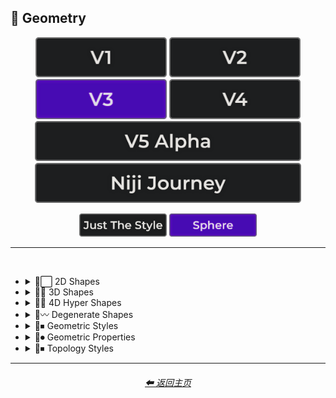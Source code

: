 <h2>💠 Geometry</h2>

<div align="center">

[<img src="/Images/Repo_Parts/Buttons/Version_Buttons/button_version_V1_inactive.webp?raw=true" alt="MidJourney V1" height="64" />](/Pages/MJ_V1/Style_Pages/Sphere/Geometry.md)
[<img src="/Images/Repo_Parts/Buttons/Version_Buttons/button_version_V2_inactive.webp?raw=true" alt="MidJourney V2" height="64" />](/Pages/MJ_V2/Style_Pages/Sphere/Geometry.md)
[<img src="/Images/Repo_Parts/Buttons/Version_Buttons/button_version_V3_active.webp?raw=true" alt="MidJourney V3" height="64" />](/Pages/MJ_V3/Style_Pages/Sphere/Geometry.md)
[<img src="/Images/Repo_Parts/Buttons/Version_Buttons/button_version_V4_inactive.webp?raw=true" alt="MidJourney V4" height="64" />](/Pages/MJ_V4/Style_Pages/Just_The_Style/Geometry.md)
<br>
[<img src="/Images/Repo_Parts/Buttons/Version_Buttons/button_version_V5_Alpha_inactive_half.webp?raw=true" alt="MidJourney V5" height="64" />](/Pages/MJ_V5/Style_Pages/Just_The_Style/Geometry.md)
[<img src="/Images/Repo_Parts/Buttons/Version_Buttons/button_version_niji_inactive_half.webp?raw=true" alt="Niji Journey" height="64" />](/Pages/Niji_Journey/Style_Pages/Geometry.md)

[<img src="/Images/Repo_Parts/Buttons/Image_Type_Buttons/button_just_the_style_inactive.webp?raw=true" alt="Just The Style" width="140.5" />](/Pages/MJ_V3/Style_Pages/Just_The_Style/Geometry.md)
[<img src="/Images/Repo_Parts/Buttons/Image_Type_Buttons/button_sphere_active.webp?raw=true" alt="Sphere" width="140.5" />](/Pages/MJ_V3/Style_Pages/Sphere/Geometry.md)

</div>

<hr>
<br>


- <details><summary>💠⬜ 2D Shapes</summary><p><div align="center">

	| 2D Shape |
	| :-: |
	| <img src="/Images/MJ_V3/MidJourney_Styles_(sphere)/Wave_13/sphere_2D_Shape.webp?raw=true" width="256" /> |
	
	<br>

	| Point | Dot |
	| :-: | :-: |
	| <img src="/Images/MJ_V3/MidJourney_Styles_(sphere)/sphere_Point.webp?raw=true" width="256" /> | <img src="/Images/MJ_V3/MidJourney_Styles_(sphere)/sphere_Dot.webp?raw=true" width="256" /> |
	
	<br>
	
	| Line |
	| :-: |
	| <img src="/Images/MJ_V3/MidJourney_Styles_(sphere)/sphere_Line.webp?raw=true" width="256" /> |
	
	<br>
	
	| Triangle | Chevron |
	| :-: | :-: |
	| <img src="/Images/MJ_V3/MidJourney_Styles_(sphere)/sphere_Triangle.webp?raw=true" width="256" /> | <img src="/Images/MJ_V3/MidJourney_Styles_(sphere)/sphere_Chevron.webp?raw=true" width="256" /> |

	<br>

	| Square | Pentagon |
	| :-: | :-: |
	| <img src="/Images/MJ_V3/MidJourney_Styles_(sphere)/sphere_Square.webp?raw=true" width="256" /> | <img src="/Images/MJ_V3/MidJourney_Styles_(sphere)/sphere_Pentagon.webp?raw=true" width="256" /> |
	
	<br>
	
	| Hexagon | Hexagonal | Heptagon |
	| :-: | :-: | :-: |
	| <img src="/Images/MJ_V3/MidJourney_Styles_(sphere)/sphere_Hexagon.webp?raw=true" width="256" /> | <img src="/Images/MJ_V3/MidJourney_Styles_(sphere)/sphere_Hexagonal.webp?raw=true" width="256" /> | <img src="/Images/MJ_V3/MidJourney_Styles_(sphere)/sphere_Heptagon.webp?raw=true" width="256" /> |

	<br>
	
	| Octagon | Nonagon | Decagon |
	| :-: | :-: | :-: |
	| <img src="/Images/MJ_V3/MidJourney_Styles_(sphere)/sphere_Octagon.webp?raw=true" width="256" /> | <img src="/Images/MJ_V3/MidJourney_Styles_(sphere)/sphere_Nonagon.webp?raw=true" width="256" /> | <img src="/Images/MJ_V3/MidJourney_Styles_(sphere)/sphere_Decagon.webp?raw=true" width="256" /> |
	
	<br>
	
	| Rectangle | Rectangular | Parallelogram |
	| :-: | :-: | :-: |
	| <img src="/Images/MJ_V3/MidJourney_Styles_(sphere)/sphere_Rectangle.webp?raw=true" width="256" /> | <img src="/Images/MJ_V3/MidJourney_Styles_(sphere)/sphere_Rectangular.webp?raw=true" width="256" /> | <img src="/Images/MJ_V3/MidJourney_Styles_(sphere)/sphere_Parallelogram.webp?raw=true" width="256" /> |
	
	<br>
	
	| Rhombus | Star | Heart |
	| :-: | :-: | :-: |
	| <img src="/Images/MJ_V3/MidJourney_Styles_(sphere)/sphere_Rhombus.webp?raw=true" width="256" /> | <img src="/Images/MJ_V3/MidJourney_Styles_(sphere)/sphere_Star.webp?raw=true" width="256" /> | <img src="/Images/MJ_V3/MidJourney_Styles_(sphere)/sphere_Heart.webp?raw=true" width="256" /> |

	<br>
	
	| Spirangle |
	| :-: |
	| <img src="/Images/MJ_V3/MidJourney_Styles_(sphere)/sphere_Spirangle.webp?raw=true" width="256" /> |

  </div></p></details>


- <details><summary>💠🧊 3D Shapes</summary><p><div align="center">

	| 3D Shape | Orb |
	| :-: | :-: |
	| <img src="/Images/MJ_V3/MidJourney_Styles_(sphere)/Wave_13/sphere_3D_Shape.webp?raw=true" width="256" /> | <img src="/Images/MJ_V3/MidJourney_Styles_(sphere)/Wave_13/sphere_Orb.webp?raw=true" width="256" /> |
	
	<br>

	| Cube | Cuboid |
	| :-: | :-: |
	| <img src="/Images/MJ_V3/MidJourney_Styles_(sphere)/sphere_Cube.webp?raw=true" width="256" /> | <img src="/Images/MJ_V3/MidJourney_Styles_(sphere)/sphere_Cuboid.webp?raw=true" width="256" /> |
	
	<br>
	
	| Sphere | Cylinder | Torus |
	| :-: | :-: | :-: |
	| <img src="/Images/MJ_V3/MidJourney_Styles_(sphere)/sphere_Sphere.webp?raw=true" width="256" /> | <img src="/Images/MJ_V3/MidJourney_Styles_(sphere)/sphere_Cylinder.webp?raw=true" width="256" /> | <img src="/Images/MJ_V3/MidJourney_Styles_(sphere)/sphere_Torus.webp?raw=true" width="256" /> |
	
	<br>
	
	| Pyramid | Cone |
	| :-: | :-: |
	| <img src="/Images/MJ_V3/MidJourney_Styles_(sphere)/sphere_Pyramid.webp?raw=true" width="256" /> | <img src="/Images/MJ_V3/MidJourney_Styles_(sphere)/sphere_Cone.webp?raw=true" width="256" /> |
	
	<br>
	
	| Rectangular Prism | Star Prism | Wedge |
	| :-: | :-: | :-: |
	| <img src="/Images/MJ_V3/MidJourney_Styles_(sphere)/sphere_Rectangular_Prism.webp?raw=true" width="256" /> | <img src="/Images/MJ_V3/MidJourney_Styles_(sphere)/sphere_Star_Prism.webp?raw=true" width="256" /> | <img src="/Images/MJ_V3/MidJourney_Styles_(sphere)/sphere_Wedge.webp?raw=true" width="256" /> |

	<br>
	
	| Zonohedron | Tetrahedron | Octahedron |
	| :-: | :-: | :-: |
	| <img src="/Images/MJ_V3/MidJourney_Styles_(sphere)/sphere_Zonohedron.webp?raw=true" width="256" /> | <img src="/Images/MJ_V3/MidJourney_Styles_(sphere)/sphere_Tetrahedron.webp?raw=true" width="256" /> | <img src="/Images/MJ_V3/MidJourney_Styles_(sphere)/sphere_Octahedron.webp?raw=true" width="256" /> |

	<br>
	
	| Dodecahedron | Icosahedron | Kepler–Poinsot Polyhedra |
	| :-: | :-: | :-: |
	| <img src="/Images/MJ_V3/MidJourney_Styles_(sphere)/sphere_Dodecahedron.webp?raw=true" width="256" /> | <img src="/Images/MJ_V3/MidJourney_Styles_(sphere)/sphere_Icosahedron.webp?raw=true" width="256" /> | <img src="/Images/MJ_V3/MidJourney_Styles_(sphere)/sphere_KeplerPoinsot_Polyhedra.webp?raw=true" width="256" /> |
	
	<br>
	
	| Cuboctahedron | Rhombicuboctahedron | Icosidodecahedron |
	| :-: | :-: | :-: |
	| <img src="/Images/MJ_V3/MidJourney_Styles_(sphere)/sphere_Cuboctahedron.webp?raw=true" width="256" /> | <img src="/Images/MJ_V3/MidJourney_Styles_(sphere)/sphere_Rhombicuboctahedron.webp?raw=true" width="256" /> | <img src="/Images/MJ_V3/MidJourney_Styles_(sphere)/sphere_Icosidodecahedron.webp?raw=true" width="256" /> |

	<br>
	
	| Rhombicosidodecahedron | Trapezohedron |
	| :-: | :-: |
	| <img src="/Images/MJ_V3/MidJourney_Styles_(sphere)/sphere_Rhombicosidodecahedron.webp?raw=true" width="256" /> | <img src="/Images/MJ_V3/MidJourney_Styles_(sphere)/sphere_Trapezohedron.webp?raw=true" width="256" /> |
	
	<br>
	
	| Bezier Surface |
	| :-: |
	| <img src="/Images/MJ_V3/MidJourney_Styles_(sphere)/sphere_Bezier_Surface.webp?raw=true" width="256" /> |
	
	<br>

	| Cupola | Anticupola | Hypercupolae |
	| :-: | :-: | :-: |
	| <img src="/Images/MJ_V3/MidJourney_Styles_(sphere)/sphere_Cupola.webp?raw=true" width="256" /> | <img src="/Images/MJ_V3/MidJourney_Styles_(sphere)/sphere_Anticupola.webp?raw=true" width="256" /> | <img src="/Images/MJ_V3/MidJourney_Styles_(sphere)/sphere_Hypercupolae.webp?raw=true" width="256" /> |

	<br>
	
	| Bicupola | Frustum | Bifrustum |
	| :-: | :-: | :-: |
	| <img src="/Images/MJ_V3/MidJourney_Styles_(sphere)/sphere_Bicupola.webp?raw=true" width="256" /> | <img src="/Images/MJ_V3/MidJourney_Styles_(sphere)/sphere_Frustum.webp?raw=true" width="256" /> | <img src="/Images/MJ_V3/MidJourney_Styles_(sphere)/sphere_Bifrustum.webp?raw=true" width="256" /> |
	
	<br>
	
	| Rotunda | Birotunda | Prismatoid |
	| :-: | :-: | :-: |
	| <img src="/Images/MJ_V3/MidJourney_Styles_(sphere)/sphere_Rotunda.webp?raw=true" width="256" /> | <img src="/Images/MJ_V3/MidJourney_Styles_(sphere)/sphere_Birotunda.webp?raw=true" width="256" /> | <img src="/Images/MJ_V3/MidJourney_Styles_(sphere)/sphere_Prismatoid.webp?raw=true" width="256" /> |
	
	<br>
	
	| Scutoid | Bipyramid | Star Bipyramid |
	| :-: | :-: | :-: |
	| <img src="/Images/MJ_V3/MidJourney_Styles_(sphere)/sphere_Scutoid.webp?raw=true" width="256" /> | <img src="/Images/MJ_V3/MidJourney_Styles_(sphere)/sphere_Bipyramid.webp?raw=true" width="256" /> | <img src="/Images/MJ_V3/MidJourney_Styles_(sphere)/sphere_Star_Bipyramid.webp?raw=true" width="256" /> |

	<br>
	
	| Antiprism | Anti-Prism |
	| :-: | :-: |
	| <img src="/Images/MJ_V3/MidJourney_Styles_(sphere)/sphere_Antiprism.webp?raw=true" width="256" /> | <img src="/Images/MJ_V3/MidJourney_Styles_(sphere)/sphere_Anti-Prism.webp?raw=true" width="256" /> |
	
	<br>
	
	| Trapezohedra | Star Trapezohedron | Spherical Polyhedron |
	| :-: | :-: | :-: |
	| <img src="/Images/MJ_V3/MidJourney_Styles_(sphere)/sphere_Trapezohedra.webp?raw=true" width="256" /> | <img src="/Images/MJ_V3/MidJourney_Styles_(sphere)/sphere_Star_Trapezohedron.webp?raw=true" width="256" /> | <img src="/Images/MJ_V3/MidJourney_Styles_(sphere)/sphere_Spherical_polyhedron.webp?raw=true" width="256" /> |
	
	<br>
	
	| Mobius Strip | Hexaflexagon | Miura Fold |
	| :-: | :-: | :-: |
	| <img src="/Images/MJ_V3/MidJourney_Styles_(sphere)/sphere_Mobius_strip.webp?raw=true" width="256" /> | <img src="/Images/MJ_V3/MidJourney_Styles_(sphere)/sphere_Hexaflexagon.webp?raw=true" width="256" /> | <img src="/Images/MJ_V3/MidJourney_Styles_(sphere)/sphere_Miura_fold.webp?raw=true" width="256" /> |

  </div></p></details>


- <details><summary>💠🔲 4D Hyper Shapes</summary><p><div align="center">

	| 4D Shape | Hyper Shape | 4D Hyper Shape |
	| :-: | :-: | :-: |
	| <img src="/Images/MJ_V3/MidJourney_Styles_(sphere)/Wave_13/sphere_4D_Shape.webp?raw=true" width="256" /> | <img src="/Images/MJ_V3/MidJourney_Styles_(sphere)/Wave_13/sphere_Hyper_Shape.webp?raw=true" width="256" /> | <img src="/Images/MJ_V3/MidJourney_Styles_(sphere)/Wave_13/sphere_4D_Hyper_Shape.webp?raw=true" width="256" /> |
	
	<br>

	| Hyperplane | Hypersurface |
	| :-: | :-: |
	| <img src="/Images/MJ_V3/MidJourney_Styles_(sphere)/Wave_9/sphere_Hyperplane.webp?raw=true" width="256" /> | <img src="/Images/MJ_V3/MidJourney_Styles_(sphere)/Wave_9/sphere_Hypersurface.webp?raw=true" width="256" /> |

	<br>

	| Hypercube | Tesseract | Hyperprism |
	| :-: | :-: | :-: |
	| <img src="/Images/MJ_V3/MidJourney_Styles_(sphere)/sphere_Hypercube.webp?raw=true" width="256" /> | <img src="/Images/MJ_V3/MidJourney_Styles_(sphere)/Wave_9/sphere_Tesseract.webp?raw=true" width="256" /> | <img src="/Images/MJ_V3/MidJourney_Styles_(sphere)/sphere_Hyperprism.webp?raw=true" width="256" /> |
	
	<br>
	
	| Hypersphere | Hypercylinder | Hypertorus |
	| :-: | :-: | :-: |
	| <img src="/Images/MJ_V3/MidJourney_Styles_(sphere)/sphere_Hypersphere.webp?raw=true" width="256" /> | <img src="/Images/MJ_V3/MidJourney_Styles_(sphere)/sphere_Hypercylinder.webp?raw=true" width="256" /> | <img src="/Images/MJ_V3/MidJourney_Styles_(sphere)/sphere_Hypertorus.webp?raw=true" width="256" /> |
	
	<br>
	
	| Hyperpyramid | Hypercone | Klein Bottle |
	| :-: | :-: | :-: |
	| <img src="/Images/MJ_V3/MidJourney_Styles_(sphere)/sphere_Hyperpyramid.webp?raw=true" width="256" /> | <img src="/Images/MJ_V3/MidJourney_Styles_(sphere)/sphere_Hypercone.webp?raw=true" width="256" /> | <img src="/Images/MJ_V3/MidJourney_Styles_(sphere)/sphere_Klein_bottle.webp?raw=true" width="256" /> |
	
	<br>
	
	| Hyperzonohedron | Hypertetrahedron | Hyperoctahedron |
	| :-: | :-: | :-: |
	| <img src="/Images/MJ_V3/MidJourney_Styles_(sphere)/sphere_Hyperzonohedron.webp?raw=true" width="256" /> | <img src="/Images/MJ_V3/MidJourney_Styles_(sphere)/sphere_Hypertetrahedron.webp?raw=true" width="256" /> | <img src="/Images/MJ_V3/MidJourney_Styles_(sphere)/sphere_Hyperoctahedron.webp?raw=true" width="256" /> |

	<br>
	
	| Hyperdodecahedron | Hypericosahedron | Flexible Polyhedron |
	| :-: | :-: | :-: |
	| <img src="/Images/MJ_V3/MidJourney_Styles_(sphere)/sphere_Hyperdodecahedron.webp?raw=true" width="256" /> | <img src="/Images/MJ_V3/MidJourney_Styles_(sphere)/sphere_Hypericosahedron.webp?raw=true" width="256" /> | <img src="/Images/MJ_V3/MidJourney_Styles_(sphere)/sphere_Flexible_Polyhedron.webp?raw=true" width="256" /> |

  </div></p></details>


- <details><summary>💠〰 Degenerate Shapes</summary><p><div align="center">

	| Monogon | Digon |
	| :-: | :-: |
	| <img src="/Images/MJ_V3/MidJourney_Styles_(sphere)/sphere_Monogon.webp?raw=true" width="256" /> | <img src="/Images/MJ_V3/MidJourney_Styles_(sphere)/sphere_Digon.webp?raw=true" width="256" /> |

  </div></p></details>


- <details><summary>💠⏹ Geometric Styles</summary><p><div align="center">

	| Geometry | Geometric | Islamic Geometric Patterns |
	| :-: | :-: | :-: |
	| <img src="/Images/MJ_V3/MidJourney_Styles_(sphere)/Wave_13/sphere_Geometry.webp?raw=true" width="256" /> | <img src="/Images/MJ_V3/MidJourney_Styles_(sphere)/sphere_Geometric.webp?raw=true" width="256" /> | <img src="/Images/MJ_V3/MidJourney_Styles_(sphere)/Wave_14/sphere_Islamic_Geometric_Patterns.webp?raw=true" width="256" /> |
	
	<br>
	
	| Poly | Polygon | Polygonal |
	| :-: | :-: | :-: |
	| <img src="/Images/MJ_V3/MidJourney_Styles_(sphere)/sphere_Poly.webp?raw=true" width="256" /> | <img src="/Images/MJ_V3/MidJourney_Styles_(sphere)/sphere_Polygon.webp?raw=true" width="256" /> | <img src="/Images/MJ_V3/MidJourney_Styles_(sphere)/sphere_Polygonal.webp?raw=true" width="256" /> |
	
	<br>
	
	| Polyhedron | Polyhedral |
	| :-: | :-: |
	| <img src="/Images/MJ_V3/MidJourney_Styles_(sphere)/sphere_Polyhedron.webp?raw=true" width="256" /> | <img src="/Images/MJ_V3/MidJourney_Styles_(sphere)/sphere_Polyhedral.webp?raw=true" width="256" /> |
	
	<br>
	
	| Platonic Solids | Archimedean Solids | Catalan Solids |
	| :-: | :-: | :-: |
	| <img src="/Images/MJ_V3/MidJourney_Styles_(sphere)/sphere_Platonic_Solids.webp?raw=true" width="256" /> | <img src="/Images/MJ_V3/MidJourney_Styles_(sphere)/sphere_Archimedean_Solids.webp?raw=true" width="256" /> | <img src="/Images/MJ_V3/MidJourney_Styles_(sphere)/sphere_Catalan_solids.webp?raw=true" width="256" /> |
	
	<br>
	
	| Manifold | Multifold |
	| :-: | :-: |
	| <img src="/Images/MJ_V3/MidJourney_Styles_(sphere)/sphere_Manifold.webp?raw=true" width="256" /> | <img src="/Images/MJ_V3/MidJourney_Styles_(sphere)/sphere_Multifold.webp?raw=true" width="256" /> |
	
	<br>
	
	| Maniform | Multiform |
	| :-: | :-: |
	| <img src="/Images/MJ_V3/MidJourney_Styles_(sphere)/sphere_Maniform.webp?raw=true" width="256" /> | <img src="/Images/MJ_V3/MidJourney_Styles_(sphere)/sphere_Multiform.webp?raw=true" width="256" /> |

	<br>

	| Non-Euclidian |
	| :-: |
	| <img src="/Images/MJ_V3/MidJourney_Styles_(sphere)/sphere_Non-Euclidian.webp?raw=true" width="256" /> |

	<br>
	
	| Form-Constant |
	| :-: |
	| <img src="/Images/MJ_V3/MidJourney_Styles_(sphere)/sphere_Form-Constant.webp?raw=true" width="256" /> |

  </div></p></details>


- <details><summary>💠⏺ Geometric Properties</summary><p><div align="center">

	| Vertex | Edge | Surface |
	| :-: | :-: | :-: |
	| <img src="/Images/MJ_V3/MidJourney_Styles_(sphere)/sphere_Vertex.webp?raw=true" width="256" /> | <img src="/Images/MJ_V3/MidJourney_Styles_(sphere)/sphere_Edge.webp?raw=true" width="256" /> | <img src="/Images/MJ_V3/MidJourney_Styles_(sphere)/sphere_Surface.webp?raw=true" width="256" /> |
	
	<br>
	
	| Interior | Exterior | Anterior |
	| :-: | :-: | :-: |
	| <img src="/Images/MJ_V3/MidJourney_Styles_(sphere)/sphere_Interior.webp?raw=true" width="256" /> | <img src="/Images/MJ_V3/MidJourney_Styles_(sphere)/sphere_Exterior.webp?raw=true" width="256" /> | <img src="/Images/MJ_V3/MidJourney_Styles_(sphere)/Wave_9/sphere_Anterior.webp?raw=true" width="256" /> |
	
	<br>
	
	| Convex | Concave |
	| :-: | :-: |
	| <img src="/Images/MJ_V3/MidJourney_Styles_(sphere)/sphere_Convex.webp?raw=true" width="256" /> | <img src="/Images/MJ_V3/MidJourney_Styles_(sphere)/sphere_Concave.webp?raw=true" width="256" /> |
	
	<br>

	| Convex Hull |
	| :-: |
	| <img src="/Images/MJ_V3/MidJourney_Styles_(sphere)/sphere_Convex_Hull.webp?raw=true" width="256" /> |
	
	<br>

	| Symmetry | Symmetric | Asymmetric |
	| :-: | :-: | :-: |
	| <img src="/Images/MJ_V3/MidJourney_Styles_(sphere)/Wave_9/sphere_Symmetry.webp?raw=true" width="256" /> | <img src="/Images/MJ_V3/MidJourney_Styles_(sphere)/Wave_9/sphere_Symmetric.webp?raw=true" width="256" /> | <img src="/Images/MJ_V3/MidJourney_Styles_(sphere)/Wave_9/sphere_Asymmetric.webp?raw=true" width="256" /> |

	<br>

	| Equiangular | Equilateral | Cyclic |
	| :-: | :-: | :-: |
	| <img src="/Images/MJ_V3/MidJourney_Styles_(sphere)/sphere_Equiangular.webp?raw=true" width="256" /> | <img src="/Images/MJ_V3/MidJourney_Styles_(sphere)/sphere_Equilateral.webp?raw=true" width="256" /> | <img src="/Images/MJ_V3/MidJourney_Styles_(sphere)/sphere_Cyclic.webp?raw=true" width="256" /> |

	| Tangential | Rectilinear | Traverse |
	| :-: | :-: | :-: |
	| <img src="/Images/MJ_V3/MidJourney_Styles_(sphere)/sphere_Tangential.webp?raw=true" width="256" /> | <img src="/Images/MJ_V3/MidJourney_Styles_(sphere)/sphere_Rectilinear.webp?raw=true" width="256" /> | <img src="/Images/MJ_V3/MidJourney_Styles_(sphere)/sphere_Traverse.webp?raw=true" width="256" /> |
	
	<br>
	
	| Quasi | Quasi-Regular |
	| :-: | :-: |
	| <img src="/Images/MJ_V3/MidJourney_Styles_(sphere)/sphere_Quasi.webp?raw=true" width="256" /> | <img src="/Images/MJ_V3/MidJourney_Styles_(sphere)/sphere_Quasi-Regular.webp?raw=true" width="256" /> |
	
	<br>
	
	| Isogonal | Isotoxal | Isohedral |
	| :-: | :-: | :-: |
	| <img src="/Images/MJ_V3/MidJourney_Styles_(sphere)/sphere_Isogonal.webp?raw=true" width="256" /> | <img src="/Images/MJ_V3/MidJourney_Styles_(sphere)/sphere_Isotoxal.webp?raw=true" width="256" /> | <img src="/Images/MJ_V3/MidJourney_Styles_(sphere)/sphere_Isohedral.webp?raw=true" width="256" /> |

	<br>
	
	| Stellation | Ehrhart Polynomial | Ideal Polyhedron |
	| :-: | :-: | :-: |
	| <img src="/Images/MJ_V3/MidJourney_Styles_(sphere)/sphere_Stellation.webp?raw=true" width="256" /> | <img src="/Images/MJ_V3/MidJourney_Styles_(sphere)/sphere_Ehrhart_Polynomial.webp?raw=true" width="256" /> | <img src="/Images/MJ_V3/MidJourney_Styles_(sphere)/sphere_Ideal_Polyhedron.webp?raw=true" width="256" /> |
	
	<br>
	
	| Polytope |
	| :-: |
	| <img src="/Images/MJ_V3/MidJourney_Styles_(sphere)/sphere_Polytope.webp?raw=true" width="256" /> |

  </div></p></details>


- <details><summary>💠⏹ Topology Styles</summary><p><div align="center">

	| Topology | Topological |
	| :-: | :-: |
	| <img src="/Images/MJ_V3/MidJourney_Styles_(sphere)/Wave_9/sphere_Topology.webp?raw=true" width="256" /> | <img src="/Images/MJ_V3/MidJourney_Styles_(sphere)/Wave_9/sphere_Topological.webp?raw=true" width="256" /> |

</div></p></details>


<hr><!--------------->
<div align="center">
<h6><a href="/README.md">⬅ 返回主页</a></h6>
</div>
